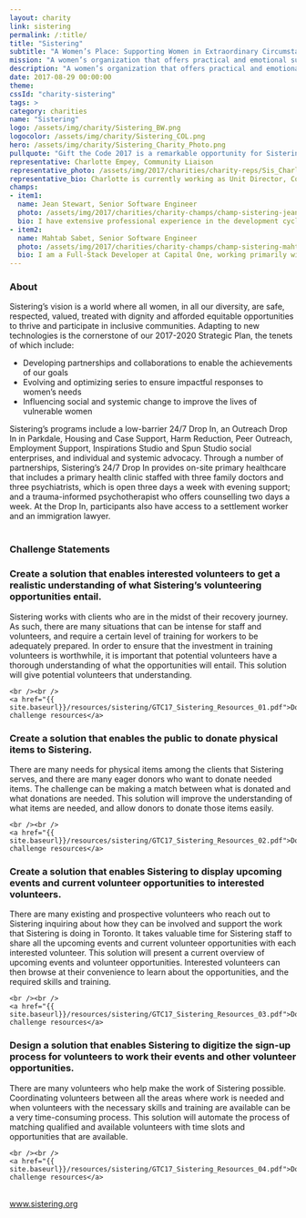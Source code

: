 ```yaml
---
layout: charity
link: sistering
permalink: /:title/
title: "Sistering"
subtitle: "A Women’s Place: Supporting Women in Extraordinary Circumstances"
mission: "A women’s organization that offers practical and emotional support through various programs"
description: "A women’s organization that offers practical and emotional support through programs that enable women to take greater control over their lives."
date: 2017-08-29 00:00:00
theme:
cssId: "charity-sistering"
tags: >
category: charities
name: "Sistering"
logo: /assets/img/charity/Sistering_BW.png
logocolor: /assets/img/charity/Sistering_COL.png
hero: /assets/img/charity/Sistering_Charity_Photo.png
pullquote: "Gift the Code 2017 is a remarkable opportunity for Sistering to work with leading edge digital problem solvers to help the team better serve our community – participants, supporters, volunteers and donors – and realize our Vision. We are very excited and grateful."
representative: Charlotte Empey, Community Liaison
representative_photo: /assets/img/2017/charities/charity-reps/Sis_CharlotteEmpeyc.png
representative_bio: Charlotte is currently working as Unit Director, Community Liaison. She has a long history in senior publishing roles, most recently as Editor-in-Chief of Metro English Canada. Through her work, she helps define communications goals and objectives and identifies the audience psychographic – the key to understanding who they are and what kind of stories will move them most. She also develops a strategic plan and manages a team of cross-platform professionals to create stories that cut through the clutter and capture hearts, minds and the collective imagination.
champs:
- item1:
  name: Jean Stewart, Senior Software Engineer
  photo: /assets/img/2017/charities/charity-champs/champ-sistering-jean.png
  bio: I have extensive professional experience in the development cycle of software and a strong handle in translating business requirements into technical design. As a Developer, I am proficient in Java, database, back-end service architecture and implementation.
- item2:
  name: Mahtab Sabet, Senior Software Engineer
  photo: /assets/img/2017/charities/charity-champs/champ-sistering-mahtab.png
  bio: I am a Full-Stack Developer at Capital One, working primarily with Java, C# and JavaScript, as well as Angular and React for front-end work. Outside of work, I’m a passionate game developer, working with C# in Unity.
---
```

<h3 class="charity-anchored-title anchored-title">About</h3>
Sistering’s vision is a world where all women, in all our diversity, are safe, respected, valued, treated with dignity and afforded equitable opportunities to thrive and participate in inclusive communities. Adapting to new technologies is the cornerstone of our 2017-2020 Strategic Plan, the tenets of which include:
<ul>
<li>Developing partnerships and collaborations to enable the achievements of our goals</li>
<li>Evolving and optimizing series to ensure impactful responses to women’s needs</li>
<li>Influencing social and systemic change to improve the lives of vulnerable women</li>
</ul>
Sistering’s programs include a low-barrier 24/7 Drop In, an Outreach Drop In in Parkdale, Housing and Case Support, Harm Reduction, Peer Outreach, Employment Support, Inspirations Studio and Spun Studio social enterprises, and individual and systemic advocacy. Through a number of partnerships, Sistering’s 24/7 Drop In provides on-site primary healthcare that includes a primary health clinic staffed with three family doctors and three psychiatrists, which is open three days a week with evening support; and a trauma-informed psychotherapist who offers counselling two days a week. At the Drop In, participants also have access to a settlement worker and an immigration lawyer.
<br />
<br />
<h3 class="charity-anchored-title anchored-title">Challenge Statements</h3>

<div class="content-accordion">
  <div class="content-accordion-title">
    <span class="content-accordion-triangle-expand"></span>
    <h3>Create a solution that enables interested volunteers to get a realistic understanding of what Sistering’s volunteering opportunities entail.</h3>
  </div>

  <p class="content-accordion-body">
    Sistering works with clients who are in the midst of their recovery journey. As such, there are many situations that can be intense for staff and volunteers, and require a certain level of training for workers to be adequately prepared. In order to ensure that the investment in training volunteers is worthwhile, it is important that potential volunteers have a thorough understanding of what the opportunities will entail. This solution will give potential volunteers that understanding.

    <br /><br />
    <a href="{{ site.baseurl}}/resources/sistering/GTC17_Sistering_Resources_01.pdf">Download challenge resources</a>
  </p>
</div>

<div class="content-accordion">
  <div class="content-accordion-title">
    <span class="content-accordion-triangle-expand"></span>
    <h3>Create a solution that enables the public to donate physical items to Sistering.</h3>
  </div>

  <p class="content-accordion-body">
    There are many needs for physical items among the clients that Sistering serves, and there are many eager donors who want to donate needed items. The challenge can be making a match between what is donated and what donations are needed. This solution will improve the understanding of what items are needed, and allow donors to donate those items easily.

    <br /><br />
    <a href="{{ site.baseurl}}/resources/sistering/GTC17_Sistering_Resources_02.pdf">Download challenge resources</a>
  </p>
</div>

<div class="content-accordion">
  <div class="content-accordion-title">
    <span class="content-accordion-triangle-expand"></span>
    <h3>Create a solution that enables Sistering to display upcoming events and current volunteer opportunities to interested volunteers.</h3>
  </div>

  <p class="content-accordion-body">
    There are many existing and prospective volunteers who reach out to Sistering inquiring about how they can be involved and support the work that Sistering is doing in Toronto. It takes valuable time for Sistering staff to share  all the upcoming events and current volunteer opportunities with each interested volunteer. This solution will present a current overview of upcoming events and volunteer opportunities. Interested volunteers can then browse at their convenience to learn about the  opportunities, and the required skills and training.

    <br /><br />
    <a href="{{ site.baseurl}}/resources/sistering/GTC17_Sistering_Resources_03.pdf">Download challenge resources</a>
  </p>
</div>

<div class="content-accordion">
  <div class="content-accordion-title">
    <span class="content-accordion-triangle-expand"></span>
    <h3>Design a solution that enables Sistering to digitize the sign-up process for volunteers to work their events and other volunteer opportunities.</h3>
  </div>

  <p class="content-accordion-body">
    There are many volunteers who help make the work of Sistering possible. Coordinating volunteers between all the areas where work is needed and when volunteers with the necessary skills and training are available can be a very time-consuming process. This solution will automate the process of matching qualified and available volunteers with time slots and opportunities that are available.

    <br /><br />
    <a href="{{ site.baseurl}}/resources/sistering/GTC17_Sistering_Resources_04.pdf">Download challenge resources</a>
  </p>
</div>

<br />
<a href="http://www.sistering.org/">www.sistering.org</a>
